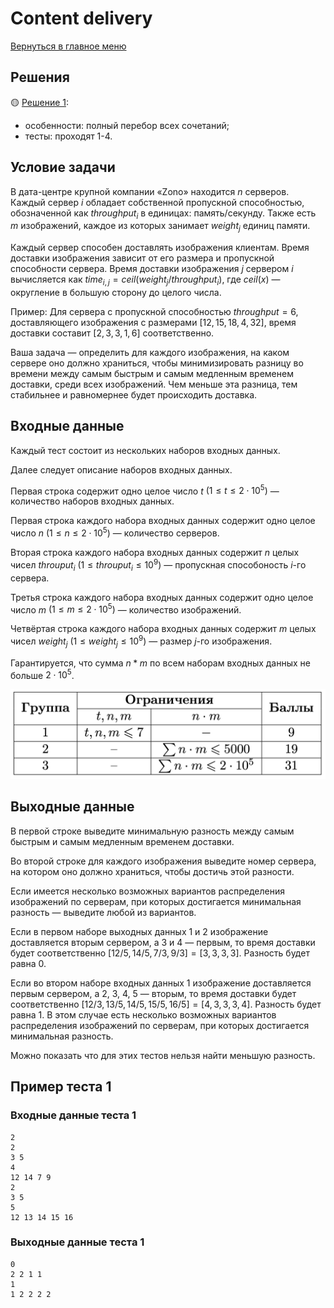 # Content delivery

[Вернуться в главное меню](../../../)

## Решения

🟡 [Решение 1](./task51/):

- особенности: полный перебор всех сочетаний;
- тесты: проходят 1-4.

## Условие задачи

В дата-центре крупной компании «Zono» находится $n$ серверов. Каждый сервер $i$ обладает собственной пропускной способностью, обозначенной как $throughput_i$ в единицах: память/секунду. Также есть $m$ изображений, каждое из которых занимает $weight_j$ единиц памяти.

Каждый сервер способен доставлять изображения клиентам. Время доставки изображения зависит от его размера и пропускной способности сервера. Время доставки изображения $j$ сервером $i$ вычисляется как $time_{i,j} = ceil(weight_j / throughput_i)$, где $ceil(x)$ — округление в большую сторону до целого числа.

Пример:
Для сервера с пропускной способностью $throughput = 6$, доставляющего изображения с размерами $[12, 15, 18, 4, 32]$, время доставки составит $[2, 3, 3, 1, 6]$ соответственно.

Ваша задача — определить для каждого изображения, на каком сервере оно должно храниться, чтобы минимизировать разницу во времени между самым быстрым и самым медленным временем доставки, среди всех изображений. Чем меньше эта разница, тем стабильнее и равномернее будет происходить доставка.

## Входные данные

Каждый тест состоит из нескольких наборов входных данных.

Далее следует описание наборов входных данных.

Первая строка содержит одно целое число $t$ $(1 \le t \le 2\cdot 10^5)$ — количество наборов входных данных.

Первая строка каждого набора входных данных содержит одно целое число $n$ $(1 \le n \le 2\cdot 10^5)$ — количество серверов.

Вторая строка каждого набора входных данных содержит $n$ целых чисел $throuput_i$ $(1 \le throuput_i \le 10^9)$ — пропускная способоность $i$-го сервера.

Третья строка каждого набора входных данных содержит одно целое число $m$ $(1 \le m \le 2\cdot 10^5)$ — количество изображений.

Четвёртая строка каждого набора входных данных содержит $m$ целых чисел $weight_j$ $(1 \le weight_j \le 10^9)$ — размер $j$-го изображения.

Гарантируется, что сумма $n * m$ по всем наборам входных данных не больше $2\cdot 10^5$.

![Гарантируется, что сумма $n * m$ по всем наборам входных данных не больше $2\cdot 10^5$.](image.png)

## Выходные данные

В первой строке выведите минимальную разность между самым быстрым и самым медленным временем доставки.

Во второй строке для каждого изображения выведите номер сервера, на котором оно должно храниться, чтобы достичь этой разности.

Если имеется несколько возможных вариантов распределения изображений по серверам, при которых достигается минимальная разность — выведите любой из вариантов.

Если в первом наборе выходных данных 1 и 2 изображение доставляется вторым сервером, а 3 и 4 — первым, то время доставки будет соответственно $[12 / 5, 14 / 5, 7 / 3, 9 / 3] = [3, 3, 3, 3]$. Разность будет равна $0$.

Если во втором наборе входных данных 1 изображение доставляется первым сервером, а 2, 3, 4, 5 — вторым, то время доставки будет соответственно $[12 / 3, 13 / 5, 14 / 5, 15 / 5, 16 / 5] = [4, 3, 3, 3, 4]$. Разность будет равна $1$.
В этом случае есть несколько возможных вариантов распределения изображений по серверам, при которых достигается минимальная разность.

Можно показать что для этих тестов нельзя найти меньшую разность.

## Пример теста 1

### Входные данные теста 1

```text
2
2
3 5
4
12 14 7 9
2
3 5
5
12 13 14 15 16
```

### Выходные данные теста 1

```text
0
2 2 1 1 
1
1 2 2 2 2 
```
